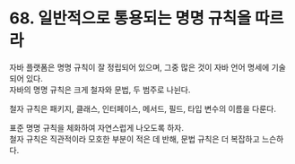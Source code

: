 # 68. 일반적으로 통용되는 명명 규칙을 따르라

자바 플랫폼은 명명 규칙이 잘 정립되어 있으며, 그중 많은 것이 자바 언어 명세에 기술되어 있다.  
자바의 명명 규칙은 크게 철자와 문법, 두 범주로 나뉜다.

철자 규칙은 패키지, 클래스, 인터페이스, 메서드, 필드, 타입 변수의 이름을 다룬다.

표준 명명 규칙을 체화하여 자연스럽게 나오도록 하자.  
철자 규칙은 직관적이라 모호한 부분이 적은 데 반해, 문법 규칙은 더 복잡하고 느슨하다.
